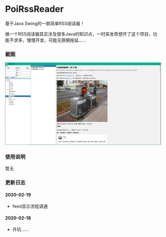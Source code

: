 # PoiRssReader
基于Java Swing的一款简单RSS阅读器！

做一个RSS阅读器其实涉及很多Java的知识点，一时突发奇想开了这个项目，功能不求多，慢慢开发，可能无限期拖延……

### 截图

![](./_screenshot/1.jpg)

### 使用说明

暂无

### 更新日志

#### 2020-02-19
* feed显示流程调通

#### 2020-02-18
* 开坑……